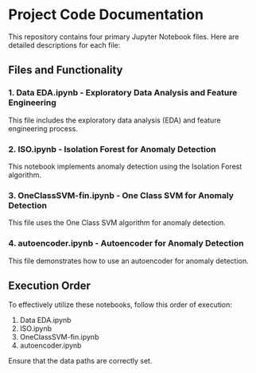 
# Project Code Documentation

This repository contains four primary Jupyter Notebook files. Here are detailed descriptions for each file:

## Files and Functionality

### 1. Data EDA.ipynb - Exploratory Data Analysis and Feature Engineering

This file includes the exploratory data analysis (EDA) and feature engineering process. 

### 2. ISO.ipynb - Isolation Forest for Anomaly Detection

This notebook implements anomaly detection using the Isolation Forest algorithm. 

### 3. OneClassSVM-fin.ipynb - One Class SVM for Anomaly Detection

This file uses the One Class SVM algorithm for anomaly detection. 

### 4. autoencoder.ipynb - Autoencoder for Anomaly Detection

This file demonstrates how to use an autoencoder for anomaly detection. 

## Execution Order

To effectively utilize these notebooks, follow this order of execution:
1. Data EDA.ipynb
2. ISO.ipynb
3. OneClassSVM-fin.ipynb
4. autoencoder.ipynb


Ensure that the data paths are correctly set.
